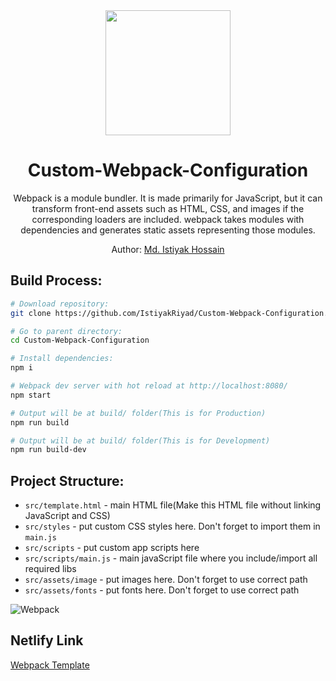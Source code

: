 <div align="center">
  <img width="200" height="200" src="https://webpack.js.org/assets/icon-square-big.svg">
  <h1>Custom-Webpack-Configuration</h1>
  <p>
    Webpack is a module bundler. It is made primarily for JavaScript, but it can transform front-end assets such as HTML, CSS, and images if the corresponding loaders are included. webpack takes modules with dependencies and generates static assets representing those modules.
  </p>
  <p>Author: <a href="https://github.com/IstiyakRiyad" target="_blank">Md. Istiyak Hossain</a> </p>
</div>


## Build Process:

``` bash
# Download repository:
git clone https://github.com/IstiyakRiyad/Custom-Webpack-Configuration.git

# Go to parent directory:
cd Custom-Webpack-Configuration

# Install dependencies:
npm i

# Webpack dev server with hot reload at http://localhost:8080/
npm start

# Output will be at build/ folder(This is for Production)
npm run build

# Output will be at build/ folder(This is for Development)
npm run build-dev
```
## Project Structure:

* `src/template.html` - main HTML file(Make this HTML file without linking JavaScript and CSS)
* `src/styles` - put custom CSS styles here. Don't forget to import them in `main.js`
* `src/scripts` - put custom app scripts here
* `src/scripts/main.js` - main javaScript file where you include/import all required libs
* `src/assets/image` - put images here. Don't forget to use correct path
* `src/assets/fonts` - put fonts here. Don't forget to use correct path

![Webpack](https://user-images.githubusercontent.com/54698049/129415445-2a5a7fd9-601f-4864-b43f-ab6cf684fd13.jpg)

## Netlify Link
<a href="https://keen-meninsky-a855bc.netlify.app/"> Webpack Template <a>

